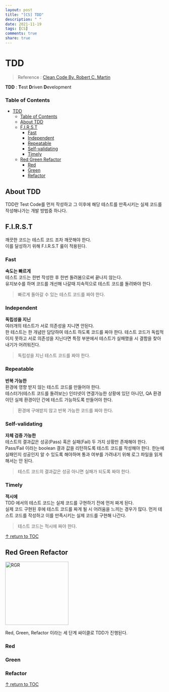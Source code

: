 ```yaml
---
layout: post
title: "[CS] TDD"
description: " "
date: 2021-11-19
tags: [CS]
comments: true
share: true
---
```


# TDD
> Reference : [Clean Code By. Robert C. Martin](https://www.goodreads.com/book/show/3735293-clean-code)

**TDD** : **T**est **D**riven **D**evelopment

### Table of Contents

- [TDD](#tdd)
    - [Table of Contents](#table-of-contents)
  - [About TDD](#about-tdd)
  - [F.I.R.S.T](#first)
    - [Fast](#fast)
    - [Independent](#independent)
    - [Repeatable](#repeatable)
    - [Self-validating](#self-validating)
    - [Timely](#timely)
  - [Red Green Refactor](#red-green-refactor)
    - [Red](#red)
    - [Green](#green)
    - [Refactor](#refactor)

## About TDD

TDD란 Test Code를 먼저 작성하고 그 이후에 해당 테스트를 만족시키는 실제 코드를 작성해나가는 개발 방법중 하나다.  

## F.I.R.S.T

깨끗한 코드는 테스트 코드 조차 깨끗해야 한다.  
이를 달성하기 위해 F.I.R.S.T 룰이 적용된다.  

### Fast

**속도는 빠르게**  
테스트 코드는 한번 작성한 후 한번 돌려봄으로써 끝나지 않는다.  
유지보수를 하며 코드를 개선해 나갈때 지속적으로 테스트 코드를 돌려봐야 한다. 

> 빠르게 돌아갈 수 있는 테스트 코드를 짜야 한다.

### Independent

**독립성을 지닌**  
여러개의 테스트가 서로 의존성을 지니면 안된다.  
한 테스트는 한 개념만 담당하여 테스트 하도록 코드를 짜야 한다. 테스트 코드가 독립적이지 못하고 서로 의존성을 지닌다면 특정 부분에서 테스트가 실패했을 시 결함을 찾아내기가 어려워진다.  

> 독립성을 지닌 테스트 코드를 짜야 한다.

### Repeatable

**반복 가능한**  
환경에 영향 받지 않는 테스트 코드를 만들어야 한다.  
테스터가(테스트 코드를 돌려보는) 인터넷이 연결가능한 상황에 있던 아니던, QA 환경이던 실제 환경이던 간에 테스트 가능하도록 만들어야 한다.

> 환경에 구애받지 않고 반복 가능한 코드를 짜야 한다.

### Self-validating

**자체 검증 가능한**  
테스트의 결과값은 성공(Pass) 혹은 실패(Fail) 두 가지 상황만 존재해야 한다.  
Pass/Fail 이라는 boolean 결과 값을 리턴하도록 테스트 코드를 작성해야 한다. 한눈에 실패인지 성공인지 알 수 있도록 해야하며 통과 여부를 가려내기 위해 로그 파일을 읽게 해서는 안 된다.  

> 테스트 코드의 결과값은 성공 아니면 실패가 되도록 짜야 한다.

### Timely

**적시에**  
TDD 에서의 테스트 코드는 실제 코드를 구현하기 전에 먼저 짜게 된다.  
실제 코드 구현된 후에 테스트 코드를 짜게 될 시 어려움을 느끼는 경우가 많다. 먼저 테스트 코드를 작성하고 이를 만족시키는 실제 코드를 구현해 나간다.

> 테스트 코드는 적시에 짜야 한다.

[↑ return to TOC](#table-of-contents)

## Red Green Refactor
<img width="200" alt="RGR" src="https://user-images.githubusercontent.com/48475824/81224680-0e83df80-9023-11ea-9601-73d57f6d05f9.png">

Red, Green, Refactor 이라는 세 단계 싸이클로 TDD가 진행된다.

### Red
### Green
### Refactor

[↑ return to TOC](#table-of-contents)